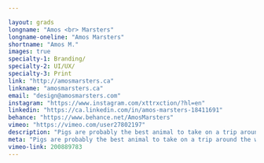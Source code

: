 ```yaml
---

layout: grads
longname: "Amos <br> Marsters"
longname-oneline: "Amos Marsters"
shortname: "Amos M."
images: true
specialty-1: Branding/
specialty-2: UI/UX/
specialty-3: Print
link: "http://amosmarsters.ca"
linkname: "amosmarsters.ca"
email: "design@amosmarsters.com"
instagram: "https://www.instagram.com/xttrxction/?hl=en"
linkedin: "https://ca.linkedin.com/in/amos-marsters-18411691"
behance: "https://www.behance.net/AmosMarsters"
vimeo: "https://vimeo.com/user27802197"
description: "Pigs are probably the best animal to take on a trip around the world. Design is that place you come back to and it always feels like home."
meta: "Pigs are probably the best animal to take on a trip around the world. Design is that place you comeback to and it always feels like home."
vimeo-link: 200889783
---
```

